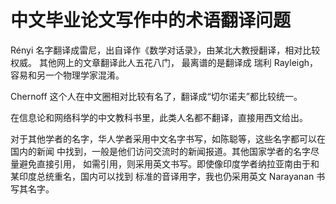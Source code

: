 # 中文毕业论文写作中的术语翻译问题
Rényi 名字翻译成雷尼，出自译作《数学对话录》，由某北大教授翻译，相对比较权威。
其他网上的文章翻译此人五花八门，
最离谱的是翻译成 瑞利 Rayleigh，容易和另一个物理学家混淆。

Chernoff 这个人在中文圈相对比较有名了，翻译成“切尔诺夫”都比较统一。

在信息论和网络科学的中文教科书里，此类人名都不翻译，直接用西文给出。

对于其他学者的名字，华人学者采用中文名字书写，如陈聪等，这些名字都可以在国内的新闻
中找到，一般是他们访问交流时的新闻报道。其他国家学者的名字尽量避免直接引用，
如需引用，则采用英文书写。即使像印度学者纳拉亚南由于和某印度总统重名，国内可以找到
标准的音译用字，我也仍采用英文 Narayanan 书写其名字。
